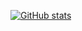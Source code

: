 [![GitHub stats](https://github-readme-stats.vercel.app/api?username=ap0nia)](https://github.com/anuraghazra/github-readme-stats)
